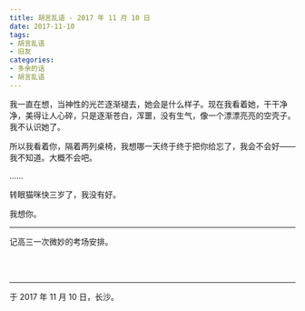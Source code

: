 ```yaml
---
title: 胡言乱语 - 2017 年 11 月 10 日
date: 2017-11-10
tags:
- 胡言乱语
- 旧友
categories:
- 多余的话
- 胡言乱语
---
```


我一直在想，当神性的光芒逐渐褪去，她会是什么样子。现在我看着她，干干净净，美得让人心碎，只是逐渐苍白，浑噩，没有生气，像一个漂漂亮亮的空壳子。我不认识她了。

所以我看着你，隔着两列桌椅，我想哪一天终于终于把你给忘了，我会不会好——我不知道。大概不会吧。

……

转眼猫咪快三岁了，我没有好。

我想你。

------

记高三一次微妙的考场安排。

<br>

<br>

------

于 2017 年 11 月 10 日，长沙。
